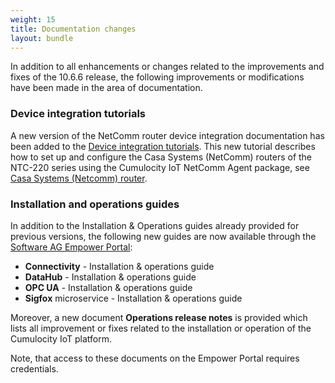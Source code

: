 ```yaml
---
weight: 15
title: Documentation changes
layout: bundle
---
```


In addition to all enhancements or changes related to the improvements and fixes of the 10.6.6 release, the following improvements or modifications have been made in the area of documentation.

### Device integration tutorials

A new version of the NetComm router device integration documentation has been added to the [Device integration tutorials](https://cumulocity.com/guides/10.6.6/device-tutorials/tutorials-introduction). This new tutorial describes how to set up and configure the Casa Systems (NetComm) routers of the NTC-220 series using the Cumulocity IoT NetComm Agent package, see [Casa Systems (Netcomm) router](https://cumulocity.com/guides/10.6.6/device-tutorials/netcomm-router/).

### Installation and operations guides

In addition to the Installation & Operations guides already provided for previous versions, the following new guides are now available through the [Software AG Empower Portal](https://documentation.softwareag.com/):

* **Connectivity** - Installation & operations guide
* **DataHub** - Installation & operations guide
* **OPC UA** - Installation & operations guide
* **Sigfox** microservice - Installation & operations guide

Moreover, a new document **Operations release notes** is provided which lists all improvement or fixes related to the installation or operation of the Cumulocity IoT platform.

Note, that access to these documents on the Empower Portal requires credentials.

